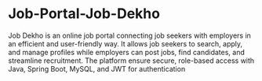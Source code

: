 # Job-Portal-Job-Dekho
Job Dekho is an online job portal connecting job seekers with employers in an efficient and user-friendly way. It allows job seekers to search, apply, and manage profiles while employers can post jobs, find candidates, and streamline recruitment. The platform ensure secure, role-based access with Java, Spring Boot, MySQL, and JWT for authentication
